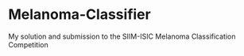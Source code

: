 # Melanoma-Classifier
My solution and submission to the SIIM-ISIC Melanoma Classification Competition
